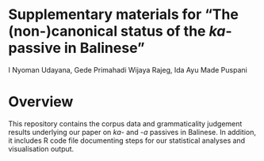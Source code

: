 Supplementary materials for “The (non-)canonical status of the *ka*-
passive in Balinese”
================
I Nyoman Udayana, Gede Primahadi Wijaya Rajeg, Ida Ayu Made Puspani

<!-- README.md is generated from README.Rmd. Please edit that file -->

# Overview

<!-- badges: start -->
<!-- badges: end -->

This repository contains the corpus data and grammaticality judgement
results underlying our paper on *ka*- and -*a* passives in Balinese. In
addition, it includes R code file documenting steps for our statistical
analyses and visualisation output.
